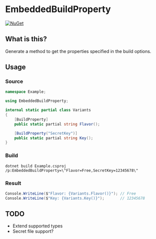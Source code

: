 # EmbeddedBuildProperty

[![NuGet](https://img.shields.io/nuget/v/EmbeddedBuildProperty.svg)](https://www.nuget.org/packages/EmbeddedBuildProperty)

## What is this?

Generate a method to get the properties specified in the build options.

## Usage

### Source

```cs
namespace Example;

using EmbeddedBuildProperty;

internal static partial class Variants
{
    [BuildProperty]
    public static partial string Flavor();

    [BuildProperty("SecretKey")]
    public static partial string Key();
}
```

### Build

```
dotnet build Example.csproj /p:EmbeddedBuildProperty=\"Flavor=Free,SecretKey=12345678\"
```

### Result

```cs
Console.WriteLine($"Flavor: {Variants.Flavor()}"); // Free
Console.WriteLine($"Key: {Variants.Key()}");       // 12345678
```

## TODO

* Extend supported types
* Secret file support?
